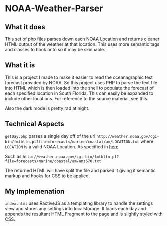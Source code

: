 NOAA-Weather-Parser
================================

What it does
------------

This set of php files parses down each NOAA Location and returns cleaner HTML output of the weather at that location. This uses more semantic tags and classes to hook onto so it may be skinnable.

What it is
----------

This is a project I made to make it easier to read the oceanagraphic test forecast provided by NOAA. So this project uses PHP to parse the text file into HTML which is then loaded into the shell to populate the forecast of each specified location in South Florida. This can easily be expanded to include other locations. For reference to the source material, see this.

Also the dark mode is pretty rad at night.

Technical Aspects
-----------------

`getDay.php` parses a single day off of the url `http://weather.noaa.gov/cgi-bin/fmtbltn.pl?file=forecasts/marine/coastal/am/LOCATION.txt` where `LOCATION` is a valid NOAA Location. As specified in [here](http://www.nws.noaa.gov/om/marine/atlantic.htm).

Such as `http://weather.noaa.gov/cgi-bin/fmtbltn.pl?file=forecasts/marine/coastal/am/amz670.txt`

The returned HTML will have split the file and parsed it giving it semantic markup and hooks for CSS to be applied. 

My Implemenation
----------------

`index.html` uses RactiveJS as a templating library to handle the settings view and stores any settings into localstorage. It loads each day and appends the resultant HTML Fragment to the page and is slightly styled with CSS.
